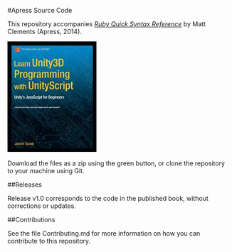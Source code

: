 #Apress Source Code

This repository accompanies [*Ruby Quick Syntax Reference*](http://www.apress.com/9781430265689) by Matt Clements (Apress, 2014).

![Cover image](9781430265689.jpg)

Download the files as a zip using the green button, or clone the repository to your machine using Git.

##Releases

Release v1.0 corresponds to the code in the published book, without corrections or updates.

##Contributions

See the file Contributing.md for more information on how you can contribute to this repository.
